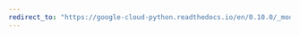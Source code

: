 ```yaml
---
redirect_to: "https://google-cloud-python.readthedocs.io/en/0.10.0/_modules/gcloud/search/connection.html"
---
```


